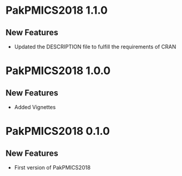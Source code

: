 # PakPMICS2018 1.1.0
## New Features 

* Updated the DESCRIPTION file to fulfill the requirements of CRAN


# PakPMICS2018 1.0.0
## New Features 

* Added Vignettes

# PakPMICS2018 0.1.0
## New Features 

* First version of PakPMICS2018
